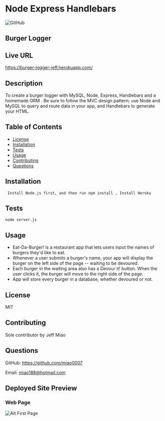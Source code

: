 # Node Express Handlebars

![GitHub](https://img.shields.io/badge/license-MIT-blue)

## Burger Logger

## Live URL
https://burger-logger-jeff.herokuapp.com/

## Description
To create a burger logger with MySQL, Node, Express, Handlebars and a homemade ORM . Be sure to follow the MVC design pattern; use Node and MySQL to query and route data in your app, and Handlebars to generate your HTML.
## Table of Contents
* [License](#license)
* [Installation](#installation)
* [Tests](#tests)
* [Usage](#usage)
* [Contributing](#contribution)
* [Questions](#questions)

## Installation
``` Install Node.js first, and then run npm install , Install Heroku```
## Tests
``` node server.js  ```
## Usage
* Eat-Da-Burger! is a restaurant app that lets users input the names of burgers they'd like to eat.
* Whenever a user submits a burger's name, your app will display the burger on the left side of the page -- waiting to be devoured.
* Each burger in the waiting area also has a Devour it! button. When the user clicks it, the burger will move to the right side of the page.
* App will store every burger in a database, whether devoured or not.
## License
MIT
## Contributing
Sole contributor by Jeff Miao
## Questions
GitHub: https://github.com/miao0007

Email: miao188@hotmail.com

## Deployed Site Preview

### Web Page
![Alt First Page](public/assets/img/burgers.gif)

